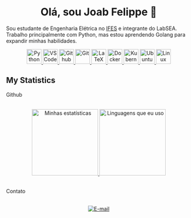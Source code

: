 <h1 align="center">
  <b>Olá, sou Joab Felippe 👋</b>
</h1>

Sou estudante de Engenharia Elétrica no [IFES](https://guarapari.ifes.edu.br) e integrante do LabSEA. Trabalho principalmente com Python, mas estou aprendendo Golang para expandir minhas habilidades.
<br>

<p>
<div align="center">
   <a href="https://www.python.org/">
                <img src="https://cdn.jsdelivr.net/gh/devicons/devicon/icons/python/python-original.svg" alt="Python" height="40" width="40" />
            </a>
            <a href="https://code.visualstudio.com/">
                <img src="https://cdn.jsdelivr.net/gh/devicons/devicon/icons/vscode/vscode-original.svg" alt="VSCode" height="40" width="40" />
            </a>
            <a href="https://github.com/">
                <img src="https://cdn.jsdelivr.net/gh/devicons/devicon/icons/github/github-original.svg" alt="Github" height="40" width="40" />
            </a>
            <a href="https://git-scm.com/">
                <img src="https://cdn.jsdelivr.net/gh/devicons/devicon/icons/git/git-original.svg" alt="Git" height="40" width="40" />
            </a>
            <a href="https://www.latex-project.org/">
                <img src="https://cdn.jsdelivr.net/gh/devicons/devicon/icons/latex/latex-original.svg" alt="LaTeX" height="40" width="40" />
            </a>
            <a href="https://www.docker.com/">
                <img src="https://cdn.jsdelivr.net/gh/devicons/devicon/icons/docker/docker-original.svg" alt="Docker" height="40" width="40" />
            </a>
            <a href="https://kubernetes.io/">
                <img src="https://cdn.jsdelivr.net/gh/devicons/devicon/icons/kubernetes/kubernetes-plain.svg" alt="Kubernetes" height="40" width="40" />
            </a>
            <a href="https://ubuntu.com/">
                <img src="https://cdn.jsdelivr.net/gh/devicons/devicon/icons/ubuntu/ubuntu-plain.svg" alt="Ubuntu" height="40" width="40" />
            </a>
            <a href="https://www.linux.org/">
                <img src="https://cdn.jsdelivr.net/gh/devicons/devicon/icons/linux/linux-original.svg" alt="Linux" height="40" width="40" />
            </a>
</div>

## My Statistics

<summary> Github </summary>
<br>
    <p align="center">
        <a href="https://github.com/JoabFelippx">
            <img alt="Minhas estatísticas" src="https://github-readme-stats.vercel.app/api?username=JoabFelippx&theme=vue-dark&show_icons=true&line_height=27&include_all_commits=true" height="180em" />
        </a>
        <a href="https://github.com/JoabFelippx">
            <img alt="Linguagens que eu uso" src="https://github-readme-stats.vercel.app/api/top-langs/?username=JoabFelippx&layout=compact&theme=vue-dark&show_icons=true&line_height=27&count_private=true" height="180em"  />
        </a>
    </p>
<br>

<summary> Contato </summary>
<br>
    <p align="center">
        <a href="mailto:joabfelippe30@gmail.com">
            <img src="https://img.shields.io/badge/Gmail-D14836?style=for-the-badge&logo=gmail&logoColor=white" alt="E-mail"/>
        </a>
    </p>
<br>
